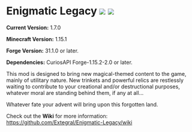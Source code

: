 # Enigmatic Legacy [![](http://cf.way2muchnoise.eu/versions/enigmatic-legacy.svg)](https://www.curseforge.com/minecraft/mc-mods/curios) [![](http://cf.way2muchnoise.eu/full_enigmatic-legacy_downloads.svg)](https://www.curseforge.com/minecraft/mc-mods/curios/files)

**Current Version:** 1.7.0

**Minecraft Version:** 1.15.1

**Forge Version:** 31.1.0 or later.

**Dependencies:** CuriosAPI Forge-1.15.2-2.0 or later.

This mod is designed to bring new magical-themed content to the game, mainly of utilitary nature. New trinkets and powerful relics are restlessly waiting to contribute to your creational and/or destructional purposes, whatever moral are standing behind them, if any at all...

Whatever fate your advent will bring upon this forgotten land.

Check out the **Wiki** for more information: https://github.com/Extegral/Enigmatic-Legacy/wiki
